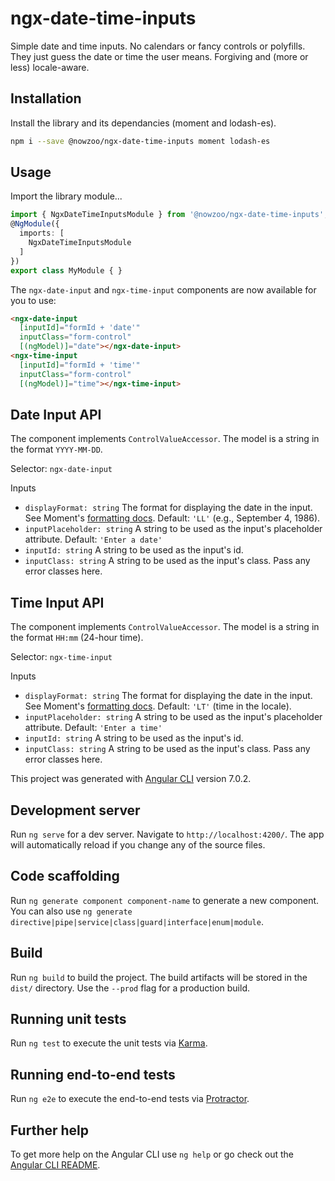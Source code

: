 # ngx-date-time-inputs

Simple date and time inputs. No calendars or fancy controls or polyfills. They just guess the
date or time the user means. Forgiving and (more or less) locale-aware.

## Installation

Install the library and its dependancies (moment and lodash-es).

```bash
npm i --save @nowzoo/ngx-date-time-inputs moment lodash-es
```

## Usage

Import the library module...

```typescript
import { NgxDateTimeInputsModule } from '@nowzoo/ngx-date-time-inputs';
@NgModule({
  imports: [
    NgxDateTimeInputsModule
  ]
})
export class MyModule { }
```

The `ngx-date-input` and `ngx-time-input` components are
now available for you to use:

```html
<ngx-date-input
  [inputId]="formId + 'date'"
  inputClass="form-control"
  [(ngModel)]="date"></ngx-date-input>
<ngx-time-input
  [inputId]="formId + 'time'"
  inputClass="form-control"
  [(ngModel)]="time"></ngx-time-input>
```

## Date Input API
The component implements `ControlValueAccessor`. The model is a string in the format `YYYY-MM-DD`.

Selector: `ngx-date-input`

Inputs
- `displayFormat: string` The format for displaying the date in the input. See Moment's [formatting docs](https://momentjs.com/docs/#/displaying/format/).
  Default: `'LL'` (e.g., September 4, 1986).
- `inputPlaceholder: string` A string to be used as the input's placeholder attribute. Default: `'Enter a date'`
- `inputId: string` A string to be used as the input's id.
- `inputClass: string` A string to be used as the input's class. Pass any error classes here.

## Time Input API
The component implements `ControlValueAccessor`. The model is a string in the format `HH:mm` (24-hour time).

Selector: `ngx-time-input`

Inputs

- `displayFormat: string` The format for displaying the date in the input. See Moment's [formatting docs](https://momentjs.com/docs/#/displaying/format/). Default: `'LT'` (time in the locale).
- `inputPlaceholder: string` A string to be used as the input's placeholder attribute. Default: `'Enter a time'`
- `inputId: string` A string to be used as the input's id.
- `inputClass: string` A string to be used as the input's class. Pass any error classes here.



This project was generated with [Angular CLI](https://github.com/angular/angular-cli) version 7.0.2.

## Development server

Run `ng serve` for a dev server. Navigate to `http://localhost:4200/`. The app will automatically reload if you change any of the source files.

## Code scaffolding

Run `ng generate component component-name` to generate a new component. You can also use `ng generate directive|pipe|service|class|guard|interface|enum|module`.

## Build

Run `ng build` to build the project. The build artifacts will be stored in the `dist/` directory. Use the `--prod` flag for a production build.

## Running unit tests

Run `ng test` to execute the unit tests via [Karma](https://karma-runner.github.io).

## Running end-to-end tests

Run `ng e2e` to execute the end-to-end tests via [Protractor](http://www.protractortest.org/).

## Further help

To get more help on the Angular CLI use `ng help` or go check out the [Angular CLI README](https://github.com/angular/angular-cli/blob/master/README.md).
